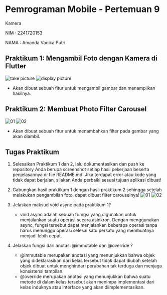 # Pemrograman Mobile - Pertemuan 9

Kamera

NIM : 2241720153

NAMA : Amanda Vanika Putri

## Praktikum 1: Mengambil Foto dengan Kamera di Flutter

![take picture](images/p1-01.jpg)
![display picture](images/p1-02.jpg)
- Akan dibuat sebuah fitur untuk mengambil gambar dan menampilkan hasilnya.

## Praktikum 2: Membuat Photo Filter Carousel

![01](images/p2-01.jpg)
![02](images/p2-02.jpg)
- Akan dibuat sebuah fitur untuk menambahkan filter pada gambar yang akan diambil.

## Tugas Praktikum
1. Selesaikan Praktikum 1 dan 2, lalu dokumentasikan dan push ke repository Anda berupa screenshot setiap hasil pekerjaan beserta penjelasannya di file README.md! Jika terdapat error atau kode yang tidak dapat berjalan, silakan Anda perbaiki sesuai tujuan aplikasi dibuat!

2. Gabungkan hasil praktikum 1 dengan hasil praktikum 2 sehingga setelah melakukan pengambilan foto, dapat dibuat filter carouselnya!
![01](images/tugas-01.jpg)
![02](images/tugas-02.jpg)

3. Jelaskan maksud void async pada praktikum 1?
    - void async adalah sebuah fumgsi yang digunakan untuk menjalankan suatu operasi secara asinkron. Dengan menggunakan async, fungsi tersebut dapat menjalankan beberapa operasi tanpa harus menunggu operasi selesai satu persatu yang membuatnya menjadi lebih cepat.

4. Jelaskan fungsi dari anotasi @immutable dan @override ?
    - @immutable merupakan anotasi yang menunjukkan bahwa objek yang dideklarasikan dari kelas tersebut tidak dapat diubah setelah objek dibuat untuk menghindari perubahan tak terduga dan menjaga konsistensi tampilan.
    - @override merupakan anotasi yang menunjukkan bahwa suatu metode di dalam kelas tersebut akan menimpa implementasi dari kelas induknya atau interface yang akan diimplementasikan.